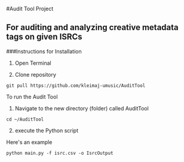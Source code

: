#Audit Tool Project
## For auditing and analyzing creative metadata tags on given ISRCs

###Instructions for Installation

1. Open Terminal

2. Clone repository 
```
git pull https://github.com/kleimaj-umusic/AuditTool
```

To run the Audit Tool

1. Navigate to the new directory (folder) called AuditTool
```
cd ~/AuditTool
```
2. execute the Python script

Here's an example 
```
python main.py -f isrc.csv -o IsrcOutput
```
